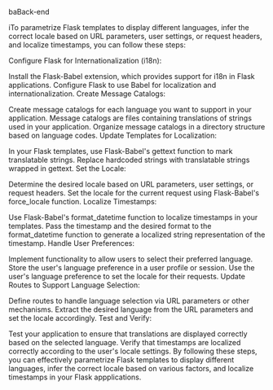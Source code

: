 baBack-end

iTo parametrize Flask templates to display different languages, infer the correct locale based on URL parameters, user settings, or request headers, and localize timestamps, you can follow these steps:

Configure Flask for Internationalization (i18n):

Install the Flask-Babel extension, which provides support for i18n in Flask applications.
Configure Flask to use Babel for localization and internationalization.
Create Message Catalogs:

Create message catalogs for each language you want to support in your application. Message catalogs are files containing translations of strings used in your application.
Organize message catalogs in a directory structure based on language codes.
Update Templates for Localization:

In your Flask templates, use Flask-Babel's gettext function to mark translatable strings.
Replace hardcoded strings with translatable strings wrapped in gettext.
Set the Locale:

Determine the desired locale based on URL parameters, user settings, or request headers.
Set the locale for the current request using Flask-Babel's force_locale function.
Localize Timestamps:

Use Flask-Babel's format_datetime function to localize timestamps in your templates.
Pass the timestamp and the desired format to the format_datetime function to generate a localized string representation of the timestamp.
Handle User Preferences:

Implement functionality to allow users to select their preferred language.
Store the user's language preference in a user profile or session.
Use the user's language preference to set the locale for their requests.
Update Routes to Support Language Selection:

Define routes to handle language selection via URL parameters or other mechanisms.
Extract the desired language from the URL parameters and set the locale accordingly.
Test and Verify:

Test your application to ensure that translations are displayed correctly based on the selected language.
Verify that timestamps are localized correctly according to the user's locale settings.
By following these steps, you can effectively parametrize Flask templates to display different languages, infer the correct locale based on various factors, and localize timestamps in your Flask appplications.
